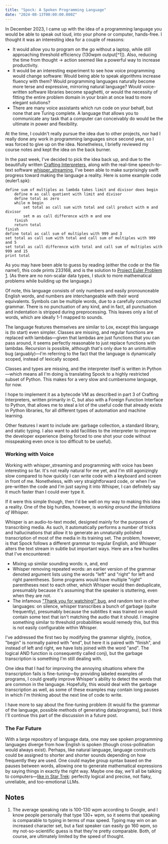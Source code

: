 ```yaml
---
title: "Spock: A Spoken Programming Language"
date: "2024-08-13T00:00:00.000Z"
---
```


In December 2023, I came up with the idea of a programming language you would be able to speak out loud, into your phone or computer, hands-free. I thought it was an interesting idea for a couple of reasons:

- It would allow you to program on the go without a laptop, while still approaching threshold efficiency (130wpm output[^1]). Also, reducing the time from thought → action seemed like a powerful way to increase productivity.
- It would be an interesting experiment to see how voice programming would change software: Would being able to speak algorithms increase fluency with them? Would programming languages naturally become more terse and expressive, mirroring natural language? Would voice-written software libraries become spaghetti, or would the necessity of fitting the entire problem domain in your brain at once lead to more elegant solutions?
- There are many voice assistants which run code on your behalf, but none that are Turing complete. A language that allows you to communicate any task that a computer can conceivably do would be the ultimate in power and flexibility.

At the time, I couldn't really pursue the idea due to other projects, nor had I really done any work in programming languages since second year, so I was forced to give up on the idea. Nonetheless, I briefly reviewed my course notes and kept the idea on the back burner.

In the past week, I've decided to pick the idea back up, and due to the beautifully written [Crafting Interpreters](https://craftinginterpreters.com/), along with the real-time speech-to-text software [whisper_streaming](https://github.com/ufal/whisper_streaming), I've been able to make surprisingly swift progress toward making the language a reality. Here is some example code (euler1.spk):

```text
define sum of multiples as lambda takes limit and divisor does begin
    define m as call quotient with limit and divisor
    define total as zero
    while m begin 
        set total as call sum with total and call product with m and divisor
        set m as call difference with m and one
    finish
    return total
finish
define total as call sum of multiples with 999 and 3
set total as call sum with total and call sum of multiples with 999 and 5
set total as call difference with total and call sum of multiples with 999 and 15
print total
```

As you may have been able to guess by reading (either the code or the file name!), this code prints 233168, and is the solution to [Project Euler Problem 1](https://projecteuler.net/problem=1). (As there are no non-scalar data types, I stuck to more mathematical problems while building up the language.)

Of note, this language consists of only numbers and easily pronounceable English words, and numbers are interchangeable with their word equivalents. Symbols can be multiple words, due to a carefully constructed grammar. There is no punctuation of any kind, and in fact, all punctuation and indentation is stripped during preprocessing. This leaves only a list of words, which are ideally 1-1 mapped to sounds.

The language features themselves are similar to Lox, except this language is (to start) even simpler. Classes are missing, and regular functions are replaced with lambdas—given that lambdas are just functions that you can pass around, it seems perfectly reasonable to just replace functions with lambdas. Recursion is possible, although that's only due to an unintuitive bug (arguably)—I'm referring to the fact that the language is dynamically scoped, instead of lexically scoped.

Classes and types are missing, and the interpreter itself is written in Python—which means all I'm doing is translating Spock to a highly restricted subset of Python. This makes for a very slow and cumbersome language, for now.

I hope to implement it as a bytecode VM as described in part 3 of Crafting Interpreters, written primarily in C, but also with a Foreign Function Interface to Python, that allows me to steal a lot of the useful code that already exists in Python libraries, for all different types of automation and machine learning.

Other features I want to include are: garbage collection, a standard library, and static typing. I also want to add facilities to the interpreter to improve the developer experience (being forced to one shot your code without misspeaking even once is too difficult to be useful).

### Working with Voice

Working with whisper_streaming and programming with voice has been interesting so far. It's not really natural for me yet, and I'm still agonizingly slow compared to how quickly I can write code with a keyboard and screen in front of me. Nonetheless, with very straightforward code, or when I've pre-written the code and I'm just saying it into Whisper, I can definitely say it much faster than I could ever type it.

If it were this simple though, then I'd be well on my way to making this idea a reality. One of the big hurdles, however, is *working around the limitations of Whisper.*

Whisper is an audio-to-text model, designed mainly for the purposes of transcribing media. As such, it automatically performs a number of tricks and hallucinations that allow it to generate an unnaturally polished transcription of most of the media in its training set. The problem, however, is that Spock follows a different grammar to regular English, and Whisper alters the text stream in subtle but important ways. Here are a few hurdles that I've encountered:

- Mixing up similar sounding words: n, and, end
- Whisper removing repeated words: an earlier version of the grammar denoted argument lists using the words "left" and "right" for left and right parentheses. Some programs would have multiple "right" parentheses next to each other, which Whisper would then deduplicate, presumably because it's assuming that the speaker is stuttering, even when they are not.
- The infamous ["Thank you for watching!" bug](https://www.reddit.com/r/ChatGPT/comments/15mmraf/why_does_it_keep_transcribing_thank_you_for/), and random text in other languages: on silence, whisper transcribes a bunch of garbage (quite frequently), presumably because the subtitles it was trained on would contain some text that isn't matching the audio that it should. I imagine something similar to threshold probabilities would remedy this, but this is not easily configurable within Whisper.

I've addressed the first two by modifying the grammar slightly, (notice, "begin" is normally paired with "end", but here it is paired with "finish", and instead of left and right, we have lists joined with the word "and". The logical AND function is consequently called conj), but the garbage transcription is something I'm still dealing with.

One idea that I had for improving the annoying situations where the transcription fails is fine-tuning—by providing labeled examples of programs, I could greatly improve Whisper's ability to detect the words that are common in the language. Hopefully, this would deal with the garbage transcription as well, as some of these examples may contain long pauses in which I'm thinking about the next line of code to write.

I have more to say about the fine-tuning problem (it would fix the grammar of the language, possible methods of generating data/programs), but I think I'll continue this part of the discussion in a future post.

### The Far Future

With a large repository of language data, one may see spoken programming languages diverge from how English is spoken (though cross-pollination would always exist). Perhaps, like natural language, language constructs could be assigned to shorter and shorter sounds depending on how frequently they are used. One could maybe group syntax based on the pauses between words, allowing one to generate mathematical expressions by saying things in exactly the right way. Maybe one day, we'll all be talking to computers—[like in Star Trek](https://www.youtube.com/watch?v=Drr6_zikuZQ): perfectly logical and precise, not flaky, unreliable, and too-emotional LLMs.

## Notes

1. The average speaking rate is 100-130 wpm according to Google, and I know people personally that type 130+ wpm, so it seems that speaking is comparable to typing in terms of max speed. Typing may win on an increased character set, but a fast speaker can easily go 160 wpm, so my not-so-scientific guess is that they're pretty comparable. Both, of course, are ultimately limited by the speed of thought.
